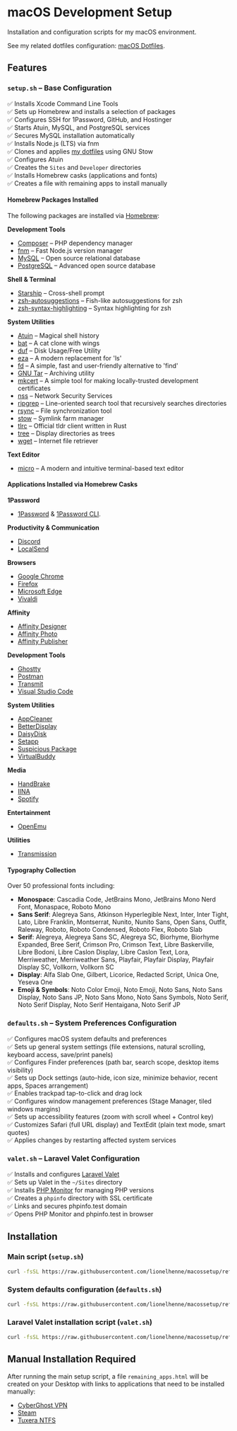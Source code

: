 # macOS Development Setup  

Installation and configuration scripts for my macOS environment.  

See my related dotfiles configuration: [macOS Dotfiles](https://github.com/lionelhenne/dotfiles).  

## Features  

### `setup.sh` – Base Configuration  
✅ Installs Xcode Command Line Tools  
✅ Sets up Homebrew and installs a selection of packages  
✅ Configures SSH for 1Password, GitHub, and Hostinger  
✅ Starts Atuin, MySQL, and PostgreSQL services  
✅ Secures MySQL installation automatically  
✅ Installs Node.js (LTS) via fnm  
✅ Clones and applies [my dotfiles](https://github.com/lionelhenne/dotfiles) using GNU Stow  
✅ Configures Atuin  
✅ Creates the `Sites` and `Developer` directories  
✅ Installs Homebrew casks (applications and fonts)  
✅ Creates a file with remaining apps to install manually 

#### Homebrew Packages Installed  
The following packages are installed via [Homebrew](https://brew.sh/):  

**Development Tools**  
- [Composer](https://getcomposer.org/) – PHP dependency manager  
- [fnm](https://github.com/Schniz/fnm) – Fast Node.js version manager  
- [MySQL](https://www.mysql.com/) – Open source relational database  
- [PostgreSQL](https://www.postgresql.org/) – Advanced open source database  

**Shell & Terminal**  
- [Starship](https://starship.rs/) – Cross-shell prompt  
- [zsh-autosuggestions](https://github.com/zsh-users/zsh-autosuggestions) – Fish-like autosuggestions for zsh  
- [zsh-syntax-highlighting](https://github.com/zsh-users/zsh-syntax-highlighting) – Syntax highlighting for zsh  

**System Utilities**  
- [Atuin](https://atuin.sh/) – Magical shell history  
- [bat](https://github.com/sharkdp/bat) – A cat clone with wings  
- [duf](https://github.com/muesli/duf) – Disk Usage/Free Utility  
- [eza](https://github.com/eza-community/eza) – A modern replacement for 'ls'  
- [fd](https://github.com/sharkdp/fd) – A simple, fast and user-friendly alternative to 'find'  
- [GNU Tar](https://www.gnu.org/software/tar/) – Archiving utility  
- [mkcert](https://github.com/FiloSottile/mkcert) – A simple tool for making locally-trusted development certificates  
- [nss](https://firefox-source-docs.mozilla.org/security/nss/index.html) – Network Security Services  
- [ripgrep](https://github.com/BurntSushi/ripgrep) – Line-oriented search tool that recursively searches directories  
- [rsync](https://rsync.samba.org/) – File synchronization tool  
- [stow](https://www.gnu.org/software/stow/) – Symlink farm manager  
- [tlrc](https://tldr.sh/tlrc/) – Official tldr client written in Rust  
- [tree](https://oldmanprogrammer.net/source.php?dir=projects/tree) – Display directories as trees  
- [wget](https://www.gnu.org/software/wget/) – Internet file retriever  

**Text Editor**  
- [micro](https://micro-editor.github.io/) – A modern and intuitive terminal-based text editor  

#### Applications Installed via Homebrew Casks  

**1Password**  
- [1Password](https://1password.com/) & [1Password CLI](https://1password.com/downloads/command-line/).   

**Productivity & Communication**  
- [Discord](https://discord.com/)  
- [LocalSend](https://localsend.org/)  

**Browsers**  
- [Google Chrome](https://www.google.com/chrome/)  
- [Firefox](https://www.mozilla.org/firefox/)  
- [Microsoft Edge](https://www.microsoft.com/edge)  
- [Vivaldi](https://vivaldi.com/)  

**Affinity**  
- [Affinity Designer](https://affinity.serif.com/designer/)  
- [Affinity Photo](https://affinity.serif.com/photo/)  
- [Affinity Publisher](https://affinity.serif.com/publisher/)  

**Development Tools**  
- [Ghostty](https://ghostty.org/)  
- [Postman](https://www.postman.com/)  
- [Transmit](https://panic.com/transmit/)  
- [Visual Studio Code](https://code.visualstudio.com/)  

**System Utilities**  
- [AppCleaner](https://freemacsoft.net/appcleaner/)  
- [BetterDisplay](https://github.com/waydabber/BetterDisplay)  
- [DaisyDisk](https://daisydiskapp.com/)  
- [Setapp](https://setapp.com/)  
- [Suspicious Package](https://www.mothersruin.com/software/SuspiciousPackage/)  
- [VirtualBuddy](https://virtualbuddy.app/)  

**Media**  
- [HandBrake](https://handbrake.fr/)  
- [IINA](https://iina.io/)  
- [Spotify](https://www.spotify.com/)  

**Entertainment**  
- [OpenEmu](https://openemu.org/)  

**Utilities**  
- [Transmission](https://transmissionbt.com/)  

#### Typography Collection  
Over 50 professional fonts including:  
- **Monospace**: Cascadia Code, JetBrains Mono, JetBrains Mono Nerd Font, Monaspace, Roboto Mono  
- **Sans Serif**: Alegreya Sans, Atkinson Hyperlegible Next, Inter, Inter Tight, Lato, Libre Franklin, Montserrat, Nunito, Nunito Sans, Open Sans, Outfit, Raleway, Roboto, Roboto Condensed, Roboto Flex, Roboto Slab  
- **Serif**: Alegreya, Alegreya Sans SC, Alegreya SC, Biorhyme, Biorhyme Expanded, Bree Serif, Crimson Pro, Crimson Text, Libre Baskerville, Libre Bodoni, Libre Caslon Display, Libre Caslon Text, Lora, Merriweather, Merriweather Sans, Playfair, Playfair Display, Playfair Display SC, Vollkorn, Vollkorn SC  
- **Display**: Alfa Slab One, Gilbert, Licorice, Redacted Script, Unica One, Yeseva One  
- **Emoji & Symbols**: Noto Color Emoji, Noto Emoji, Noto Sans, Noto Sans Display, Noto Sans JP, Noto Sans Mono, Noto Sans Symbols, Noto Serif, Noto Serif Display, Noto Serif Hentaigana, Noto Serif JP  

### `defaults.sh` – System Preferences Configuration  
✅ Configures macOS system defaults and preferences  
✅ Sets up general system settings (file extensions, natural scrolling, keyboard access, save/print panels)  
✅ Configures Finder preferences (path bar, search scope, desktop items visibility)  
✅ Sets up Dock settings (auto-hide, icon size, minimize behavior, recent apps, Spaces arrangement)  
✅ Enables trackpad tap-to-click and drag lock  
✅ Configures window management preferences (Stage Manager, tiled windows margins)  
✅ Sets up accessibility features (zoom with scroll wheel + Control key)  
✅ Customizes Safari (full URL display) and TextEdit (plain text mode, smart quotes)  
✅ Applies changes by restarting affected system services  

### `valet.sh` – Laravel Valet Configuration  
✅ Installs and configures [Laravel Valet](https://laravel.com/docs/12.x/valet)  
✅ Sets up Valet in the `~/Sites` directory  
✅ Installs [PHP Monitor](https://phpmon.app/) for managing PHP versions  
✅ Creates a `phpinfo` directory with SSL certificate  
✅ Links and secures phpinfo.test domain  
✅ Opens PHP Monitor and phpinfo.test in browser  

## Installation  

### Main script (`setup.sh`)  
```bash
curl -fsSL https://raw.githubusercontent.com/lionelhenne/macossetup/refs/heads/main/setup.sh | /bin/bash
```

### System defaults configuration (`defaults.sh`)  
```bash
curl -fsSL https://raw.githubusercontent.com/lionelhenne/macossetup/refs/heads/main/defaults.sh | /bin/bash
```

### Laravel Valet installation script (`valet.sh`)  
```bash
curl -fsSL https://raw.githubusercontent.com/lionelhenne/macossetup/refs/heads/main/valet.sh | /bin/bash
```

## Manual Installation Required  

After running the main setup script, a file `remaining_apps.html` will be created on your Desktop with links to applications that need to be installed manually:  
- [CyberGhost VPN](https://www.cyberghostvpn.com/)  
- [Steam](https://store.steampowered.com/)  
- [Tuxera NTFS](https://ntfsformac.tuxera.com/)